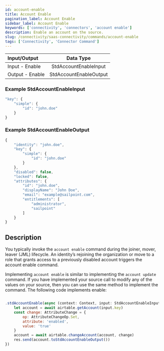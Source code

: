 ```yaml
---
id: account-enable
title: Account Enable
pagination_label: Account Enable
sidebar_label: Account Enable
keywords: ['connectivity', 'connectors', 'account enable']
description: Enable an account on the source.
slug: /connectivity/saas-connectivity/commands/account-enable
tags: ['Connectivity', 'Connector Command']
---
```


| Input/Output    |        Data Type        |
| :-------------- | :---------------------: |
| Input - Enable  |  StdAccountEnableInput  |
| Output - Enable | StdAccountEnableOutput  |

### Example StdAccountEnableInput

```javascript
"key": {
    "simple": {
        "id": "john.doe"
    }
}
```

### Example StdAccountEnableOutput

```javascript
{
    "identity": "john.doe",
    "key": {
        "simple": {
            "id": "john.doe"
        }
    },
    "disabled": false,
    "locked": false,
    "attributes": {
        "id": "john.doe",
        "displayName": "John Doe",
        "email": "example@sailpoint.com",
        "entitlements": [
            "administrator",
            "sailpoint"
        ]
    }
}
```

## Description

You typically invoke the `account enable` command during the joiner, mover, leaver (JML) lifecycle. An identity’s rejoining the organization or move to a role that grants access to a previously disabled account triggers the account enable command.

Implementing `account enable` is similar to implementing the `account update` command. If you have implemented your source call to modify any of the values on your source, then you can use the same method to implement the command. The following code implements enable:

```javascript

.stdAccountEnable(async (context: Context, input: StdAccountEnableInput, res: Response<StdAccountEnableOutput>) => {
    let account = await airtable.getAccount(input.key)
    const change: AttributeChange = {
        op: AttributeChangeOp.Set,
        attribute: 'enabled',
        value: 'true'
    }
    account = await airtable.changeAccount(account, change)
    res.send(account.toStdAccountEnableOutput())
})
```
